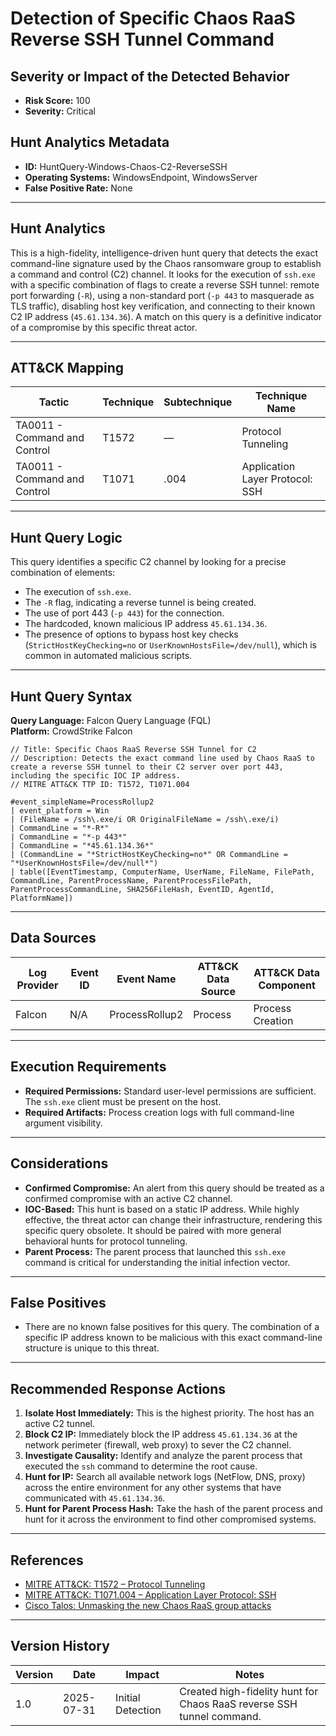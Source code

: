 # Detection of Specific Chaos RaaS Reverse SSH Tunnel Command

## Severity or Impact of the Detected Behavior
- **Risk Score:** 100
- **Severity:** Critical

## Hunt Analytics Metadata

- **ID:** HuntQuery-Windows-Chaos-C2-ReverseSSH
- **Operating Systems:** WindowsEndpoint, WindowsServer
- **False Positive Rate:** None

---

## Hunt Analytics

This is a high-fidelity, intelligence-driven hunt query that detects the exact command-line signature used by the Chaos ransomware group to establish a command and control (C2) channel. It looks for the execution of `ssh.exe` with a specific combination of flags to create a reverse SSH tunnel: remote port forwarding (`-R`), using a non-standard port (`-p 443` to masquerade as TLS traffic), disabling host key verification, and connecting to their known C2 IP address (`45.61.134.36`). A match on this query is a definitive indicator of a compromise by this specific threat actor.

---

## ATT&CK Mapping

| Tactic                        | Technique   | Subtechnique | Technique Name                                 |
|-------------------------------|-------------|--------------|------------------------------------------------|
| TA0011 - Command and Control  | T1572       | —            | Protocol Tunneling                             |
| TA0011 - Command and Control  | T1071       | .004         | Application Layer Protocol: SSH                |

---

## Hunt Query Logic

This query identifies a specific C2 channel by looking for a precise combination of elements:
- The execution of `ssh.exe`.
- The `-R` flag, indicating a reverse tunnel is being created.
- The use of port 443 (`-p 443`) for the connection.
- The hardcoded, known malicious IP address `45.61.134.36`.
- The presence of options to bypass host key checks (`StrictHostKeyChecking=no` or `UserKnownHostsFile=/dev/null`), which is common in automated malicious scripts.

---

## Hunt Query Syntax

**Query Language:** Falcon Query Language (FQL)  
**Platform:** CrowdStrike Falcon

```fql
// Title: Specific Chaos RaaS Reverse SSH Tunnel for C2
// Description: Detects the exact command line used by Chaos RaaS to create a reverse SSH tunnel to their C2 server over port 443, including the specific IOC IP address.
// MITRE ATT&CK TTP ID: T1572, T1071.004

#event_simpleName=ProcessRollup2
| event_platform = Win
| (FileName = /ssh\.exe/i OR OriginalFileName = /ssh\.exe/i)
| CommandLine = "*-R*"
| CommandLine = "*-p 443*"
| CommandLine = "*45.61.134.36*"
| (CommandLine = "*StrictHostKeyChecking=no*" OR CommandLine = "*UserKnownHostsFile=/dev/null*")
| table([EventTimestamp, ComputerName, UserName, FileName, FilePath, CommandLine, ParentProcessName, ParentProcessFilePath, ParentProcessCommandLine, SHA256FileHash, EventID, AgentId, PlatformName])
```

---

## Data Sources

| Log Provider | Event ID | Event Name       | ATT&CK Data Source  | ATT&CK Data Component  |
|--------------|----------|------------------|---------------------|------------------------|
| Falcon       | N/A      | ProcessRollup2   | Process             | Process Creation       |

---

## Execution Requirements

- **Required Permissions:** Standard user-level permissions are sufficient. The `ssh.exe` client must be present on the host.
- **Required Artifacts:** Process creation logs with full command-line argument visibility.

---

## Considerations

- **Confirmed Compromise:** An alert from this query should be treated as a confirmed compromise with an active C2 channel.
- **IOC-Based:** This hunt is based on a static IP address. While highly effective, the threat actor can change their infrastructure, rendering this specific query obsolete. It should be paired with more general behavioral hunts for protocol tunneling.
- **Parent Process:** The parent process that launched this `ssh.exe` command is critical for understanding the initial infection vector.

---

## False Positives

- There are no known false positives for this query. The combination of a specific IP address known to be malicious with this exact command-line structure is unique to this threat.

---

## Recommended Response Actions

1.  **Isolate Host Immediately:** This is the highest priority. The host has an active C2 tunnel.
2.  **Block C2 IP:** Immediately block the IP address `45.61.134.36` at the network perimeter (firewall, web proxy) to sever the C2 channel.
3.  **Investigate Causality:** Identify and analyze the parent process that executed the `ssh` command to determine the root cause.
4.  **Hunt for IP:** Search all available network logs (NetFlow, DNS, proxy) across the entire environment for any other systems that have communicated with `45.61.134.36`.
5.  **Hunt for Parent Process Hash:** Take the hash of the parent process and hunt for it across the environment to find other compromised systems.

---

## References

- [MITRE ATT&CK: T1572 – Protocol Tunneling](https://attack.mitre.org/techniques/T1572/)
- [MITRE ATT&CK: T1071.004 – Application Layer Protocol: SSH](https://attack.mitre.org/techniques/T1071/004/)
- [Cisco Talos: Unmasking the new Chaos RaaS group attacks](https://blog.talosintelligence.com/new-chaos-ransomware/)

---

## Version History

| Version | Date       | Impact            | Notes                                                              |
|---------|------------|-------------------|--------------------------------------------------------------------|
| 1.0     | 2025-07-31 | Initial Detection | Created high-fidelity hunt for Chaos RaaS reverse SSH tunnel command. |

